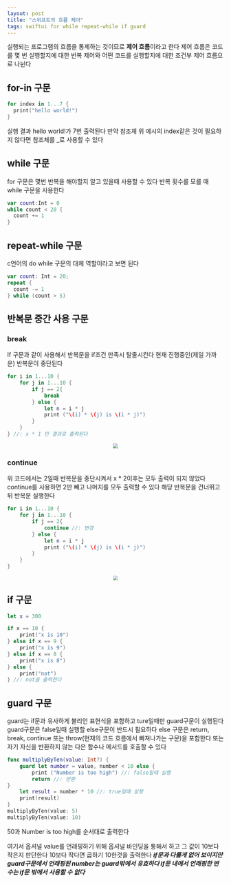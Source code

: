 ```yaml
---
layout: post
title: "스위프트의 흐름 제어"
tags: swiftui for while repeat-while if guard
---
```


실행되는 프로그램의 흐름을 통제하는 것이므로 **제어 흐름**이라고 한다 제어 흐름은 코드를 몇 번 실행할지에 대한 반복 제어와 어떤 코드를 실행할지에 대한 조건부 제어 흐름으로 나뉜다

## for-in 구문

``` swift
for index in 1...7 {
  print("hello world!")
}
```

실행 결과 hello world!가 7번 출력된다 만약 참조체 위 예시의 index같은 것이 필요하지 않다면 참조체를 _로 사용할 수 있다

## while 구문

for 구문은 몇번 반복을 해야할지 알고 있을때 사용할 수 있다 반복 횟수를 모를 때 while 구문을 사용한다

``` swift
var count:Int = 0
while count < 20 {
  count += 1
}
```

## repeat-while 구문

c언어의 do while 구문의 대체 역할이라고 보면 된다 

``` swift
var count: Int = 20;
repeat {
  count -= 1
} while (count > 5)
```

## 반복문 중간 사용 구문

### break

If 구문과 같이 사용해서 반복문을 if조건 만족시 탈줄시킨다 현재 진행중인(제일 가까운) 반복문이 중단된다

``` swift
for i in 1...10 {
    for j in 1...10 {
        if j == 2{
            break
        } else {
            let n = i * j
            print ("\(i) * \(j) is \(i * j)")
        }
    }
} //: x * 1 만 결과로 출력된다
```

<center>
<img src=" https://github.com/Minnnning/minnnning.github.io/assets/80758613/931485b9-6f30-4980-94dc-2e60f6030b3b" style="zoom:70%;">
</center>

### continue

위 코드에서는 2일때 반복문을 중단시켜서 x * 2이후는 모두 출력이 되지 않았다 continue를 사용하면 2만  빼고 나머지를 모두 출력할 수 있다 해당 반복문을 건너뛰고 뒤 반복문 실행한다

``` swift
for i in 1...10 {
    for j in 1...10 {
        if j == 2{
            continue //: 변경
        } else {
            let n = i * j
            print ("\(i) * \(j) is \(i * j)")
        }
    }
}
```

<center>
<img src=" https://github.com/Minnnning/minnnning.github.io/assets/80758613/7c3139a2-b8a3-42b7-a49b-0c9cc8fc2202" style="zoom:60%;">
</center>

## if 구문

``` swift
let x = 300

if x == 10 {
    print("x is 10")
} else if x == 9 {
    print("x is 9")
} else if x == 8 {
    print("x is 8")
} else {
    print("not")
} //: not을 출력한다
```

## guard 구문

guard는 if문과 유사하게 불리언 표현식을 포함하고 ture일때만 guard구문이 실행된다 guard구문은 false일때 실행할 else구문이 반드시 필요하다 else 구문은 return, break, continue 또는 throw(현재의 코드 흐름에서 빠져나가는 구문)을 포함한다 또는 자기 자신을 반환하지 않는 다은 함수나 메서드를 호출할 수 있다

``` swift
func multiplyByTen(value: Int?) {
    guard let number = value, number < 10 else {
        print ("Number is too high") //: false일때 실행
        return //: 반환
}
    let result = number * 10 //: true일때 실행
    print(result)
}
multiplyByTen(value: 5)
multiplyByTen(value: 10)
```

50과 Number is too high를 순서대로 출력한다

여기서 옵셔널 value를 언래핑하기 위해 옵셔널 바인딩을 통해서 하고 그 값이 10보다 작은지 판단한다 10보다 작다면 곱하기 10한것을 출력한다 ***if문과 다를게 없어 보이지만 guard구문에서 언래핑된 number는 guard밖에서 유효하다 if문 내에서 언래핑한 변수는 if문 밖에서 사용할 수 없다***
